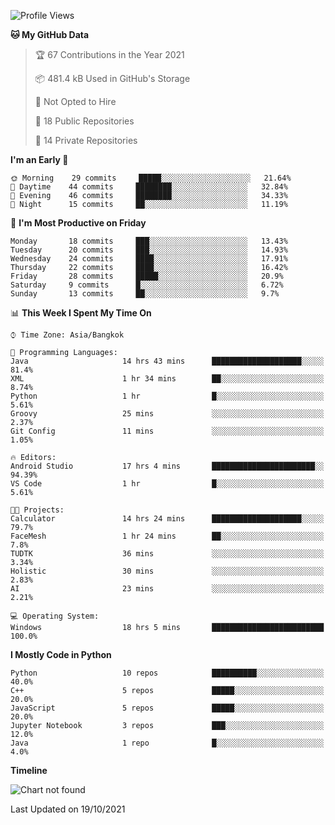 <!--START_SECTION:waka-->
![Profile Views](http://img.shields.io/badge/Profile%20Views-3-blue)

**🐱 My GitHub Data** 

> 🏆 67 Contributions in the Year 2021
 > 
> 📦 481.4 kB Used in GitHub's Storage 
 > 
> 🚫 Not Opted to Hire
 > 
> 📜 18 Public Repositories 
 > 
> 🔑 14 Private Repositories  
 > 
**I'm an Early 🐤** 

```text
🌞 Morning    29 commits     █████░░░░░░░░░░░░░░░░░░░░   21.64% 
🌆 Daytime    44 commits     ████████░░░░░░░░░░░░░░░░░   32.84% 
🌃 Evening    46 commits     ████████░░░░░░░░░░░░░░░░░   34.33% 
🌙 Night      15 commits     ██░░░░░░░░░░░░░░░░░░░░░░░   11.19%

```
📅 **I'm Most Productive on Friday** 

```text
Monday       18 commits     ███░░░░░░░░░░░░░░░░░░░░░░   13.43% 
Tuesday      20 commits     ███░░░░░░░░░░░░░░░░░░░░░░   14.93% 
Wednesday    24 commits     ████░░░░░░░░░░░░░░░░░░░░░   17.91% 
Thursday     22 commits     ████░░░░░░░░░░░░░░░░░░░░░   16.42% 
Friday       28 commits     █████░░░░░░░░░░░░░░░░░░░░   20.9% 
Saturday     9 commits      █░░░░░░░░░░░░░░░░░░░░░░░░   6.72% 
Sunday       13 commits     ██░░░░░░░░░░░░░░░░░░░░░░░   9.7%

```


📊 **This Week I Spent My Time On** 

```text
⌚︎ Time Zone: Asia/Bangkok

💬 Programming Languages: 
Java                     14 hrs 43 mins      ████████████████████░░░░░   81.4% 
XML                      1 hr 34 mins        ██░░░░░░░░░░░░░░░░░░░░░░░   8.74% 
Python                   1 hr                █░░░░░░░░░░░░░░░░░░░░░░░░   5.61% 
Groovy                   25 mins             ░░░░░░░░░░░░░░░░░░░░░░░░░   2.37% 
Git Config               11 mins             ░░░░░░░░░░░░░░░░░░░░░░░░░   1.05%

🔥 Editors: 
Android Studio           17 hrs 4 mins       ███████████████████████░░   94.39% 
VS Code                  1 hr                █░░░░░░░░░░░░░░░░░░░░░░░░   5.61%

🐱‍💻 Projects: 
Calculator               14 hrs 24 mins      ████████████████████░░░░░   79.7% 
FaceMesh                 1 hr 24 mins        ██░░░░░░░░░░░░░░░░░░░░░░░   7.8% 
TUDTK                    36 mins             ░░░░░░░░░░░░░░░░░░░░░░░░░   3.34% 
Holistic                 30 mins             ░░░░░░░░░░░░░░░░░░░░░░░░░   2.83% 
AI                       23 mins             ░░░░░░░░░░░░░░░░░░░░░░░░░   2.21%

💻 Operating System: 
Windows                  18 hrs 5 mins       █████████████████████████   100.0%

```

**I Mostly Code in Python** 

```text
Python                   10 repos            ██████████░░░░░░░░░░░░░░░   40.0% 
C++                      5 repos             █████░░░░░░░░░░░░░░░░░░░░   20.0% 
JavaScript               5 repos             █████░░░░░░░░░░░░░░░░░░░░   20.0% 
Jupyter Notebook         3 repos             ███░░░░░░░░░░░░░░░░░░░░░░   12.0% 
Java                     1 repo              █░░░░░░░░░░░░░░░░░░░░░░░░   4.0%

```


**Timeline**

![Chart not found](https://raw.githubusercontent.com/shigure3011/shigure3011/main/charts/bar_graph.png) 


 Last Updated on 19/10/2021
<!--END_SECTION:waka-->
